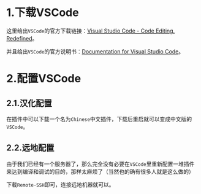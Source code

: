 # 1.下载VSCode

这里给出`VSCode`的官方下载链接：[Visual Studio Code - Code Editing. Redefined](https://code.visualstudio.com/)。

并且给出`VSCode`的官方说明书：[Documentation for Visual Studio Code](https://code.visualstudio.com/docs)。

# 2.配置VSCode

## 2.1.汉化配置

在插件中可以下载一个名为`Chinese`中文插件，下载后重启就可以变成中文版的`VSCode`。

## 2.2.远地配置

由于我们已经有一个服务器了，那么完全没有必要在`VSCode`里重新配置一堆插件来达到编译和调试的目的，那样太麻烦了（当然也的确有很多人就是这么做的）

下载`Remote-SSH`即可，连接远地机器就可以。

